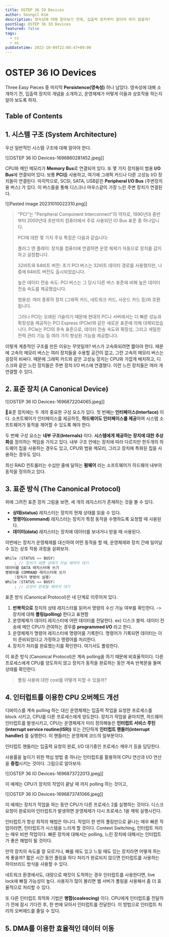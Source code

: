 ```yaml
---
title: OSTEP 36 IO Devices
author: Seungil Kim
description: 영속성에 대해 알아보기 전에, 입출력 장치부터 알아야 하지 않을까?
postSlug: OSTEP 36 IO Devices
featured: false
tags:
  - cs
  - os
pubDatetime: 2023-10-09T22:08:47+09:00
---
```


# OSTEP 36 IO Devices

Three Easy Pieces 중 마지막 **Persistence(영속성)** 하나 남았다. 영속성에 대해 소개하기 전, 입출력 장치의 개념을 소개하고, 운영체제가 어떻게 이들과 상호작용 하는지 알아 보도록 하자.

## Table of Contents

## 1. 시스템 구조 (System Architecture)

우선 일반적인 시스템 구조에 대해 알아야 한다.

![[OSTEP 36 IO Devices-1696860281452.jpeg]]

CPU와 메인 메모리가 **Memory Bus**로 연결되어 있다. 또 몇 가지 장치들이 범용 **I/O Bus**에 연결되어 있다. 보통 **PCI**를 사용하고, 여기에 그래픽 카드나 다른 고성능 I/O 장치들이 연결된다. 마지막으로, SCSI, SATA, USB같은 **Peripheral I/O Bus** (주변장치용 버스) 가 있다. 이 버스들을 통해 디스크나 마우스같이 가장 느린 주변 장치가 연결된다.

![[Pasted image 20231010022310.png]]

> "PCI"는 "Peripheral Component Interconnect"의 약자로, 1990년대 중반부터 2000년대 초반까지 컴퓨터에서 주로 사용되던 IO Bus 표준 중 하나입니다.
>
> PCI에 대한 몇 가지 주요 특징은 다음과 같습니다:
>
> 플러그 앤 플레이: 장치를 컴퓨터에 연결하면 운영 체제가 자동으로 장치를 감지하고 설정합니다.
>
> 32비트와 64비트 버전: 초기 PCI 버스는 32비트 데이터 경로를 사용했지만, 나중에 64비트 버전도 출시되었습니다.
>
> 높은 데이터 전송 속도: PCI 버스는 그 당시 다른 버스 표준에 비해 높은 데이터 전송 속도를 제공했습니다.
>
> 범용성: 여러 종류의 장치 (그래픽 카드, 네트워크 카드, 사운드 카드 등)와 호환됩니다.
>
> 그러나 PCI는 오래된 기술이기 때문에 현대의 PC나 서버에서는 더 빠른 성능과 확장성을 제공하는 PCI Express (PCIe)와 같은 새로운 표준에 의해 대체되었습니다. PCIe는 PCI의 후속 표준으로, 데이터 전송 속도와 확장성, 그리고 세밀한 전력 관리 기능 등 여러 가지 향상된 기능을 제공합니다.

이렇게 계층적인 구조를 만든 이유는 무엇일까? 버스가 고속화되려면 짧아야 한다. 때문에 고속의 메모리 버스는 여러 장치들을 수용할 공간이 없고, 그런 고속의 메모리 버스는 굉장히 비싸다. 때문에 그래픽 카드와 같은 고성능 장치는 CPU와 가깝게 배치하고, 디스크와 같은 느린 장치들은 주변 장치 I/O 버스에 연결했다. 이런 느린 장치들은 여러 개 연결할 수 있다.

## 2. 표준 장치 (A Canonical Device)

![[OSTEP 36 IO Devices-1696872204065.jpeg]]

표준 장치에는 두 개의 중요한 구성 요소가 있다. 첫 번째는 **인터페이스(Interface)** 이다. 소프트웨어가 인터페이스를 제공하듯, **하드웨어도 인터페이스를 제공**하여 시스템 소프트웨어가 동작을 제어할 수 있도록 해야 한다. 

두 번째 구성 요소는 **내부 구조(Internals)** 이다. **시스템에게 제공하는 장치에 대한 추상화**를 정의하는 책임을 가지고 있다.  내부 구조 안에는 장치에 따라 다르지만 한두개의 하드웨어 칩을 사용하는 경우도 있고, CPU와 범용 메모리, 그리고 장치에 특화된 칩을 사용하는 경우도 있다.

최신 RAID 컨트롤러는 수십만 줄에 달하는 **펌웨어** 라는 소프트웨어가 하드웨어 내부의 동작을 정의하고 있다.

## 3. 표준 방식 (The Canonical Protocol)

위에 그려진 표준 장치 그림을 보면, 세 개의 레지스터가 존재하는 것을 볼 수 있다. 

- **상태(status)** 레지스터는 장치의 현재 상태를 읽을 수 있다. 
- **명령어(command)** 레지스터는 장치가 특정 동작을 수행하도록 요청할 때 사용된다.
- **데이터(data)** 레지스터는 장치에 데이터를 보내거나 받을 때 사용된다.

이번에는 장치가 운영체제를 대신하여 어떤 동작을 할 때, 운영체제와 장치 간에 일어날 수 있는 상호 작용 과정을 살펴보자.

```c
While (STATUS == BUSY)
	; // 장치가 바쁜 상태가 아닐 때까지 대기
데이터를 DATA 레지스터에 쓰기
명령어를 COMMAND 레지스터에 쓰기
	(장치가 명령어 실행)
While (STATUS == BUSY)
	; // 요청이 완료될 때까지 대기
```

표준 방식 (Canonical Protocol)은 네 단계로 이루어져 있다.

1. **반복적으로** 장치의 상태 레지스터를 읽어서 명령의 수신 가능 여부를 확인한다. -> 장치에 대해 **폴링(polling)** 한다고 표현함
2. 운영체제가 데이터 레지스터에 어떤 데이터를 전달한다. ex) 디스크 블럭. 데이터 전송에 메인 CPU가 관여하는 경우를 **programmed I/O** 라고 한다.
3. 운영체제가 명령어 레지스터에 명령어를 기록한다. 명령어가 기록되면 데이터는 이미 준비되었다고 가정하고 명령어를 처리한다.
4. 장치가 처리를 완료했는지를 확인한다. 여기서도 폴링한다.

이 표준 방식 (Canonical Protocol)은 계속 polling을 하기 때문에 비효율적이다. 다른 프로세스에게 CPU를 양도하지 않고 장치가 동작을 완료하는 동안 계속 반복문을 돌며 상태를 확인한다. 

> 폴링 사용에 대한 cost를 어떻게 피할 수 있을까?

## 4. 인터럽트를 이용한 CPU 오버헤드 개선

디바이스를 계속 polling 하는 대신 운영체제는 입출력 작업을 요청한 프로세스를 block 시키고, CPU를 다른 프로세스에게 양도한다. 장치가 작업을 끝마치면, 하드웨어 인터럽트를 발생시키고, CPU는 운영체제가 미리 정의해놓은 **인터럽트 서비스 루틴(interrupt service routine(ISR))** 또는 간단하게 **인터럽트 핸들러(interrupt handler)** 를 실행한다. 이 핸들러는 운영체제 코드의 일부분이다.

인터럽트 핸들러는 입출력 요청의 완료, I/O 대기중인 프로세스 깨우기 등을 담당한다. 

사용률을 높이기 위한 핵심 방법 중 하나는 인터럽트를 활용하여 CPU 연산과 I/O 연산을 **중첩**시키는 것이다. 그림으로 알아보자. 

![[OSTEP 36 IO Devices-1696873722013.jpeg]]

이 예제는 CPU가 장치의 작업이 끝날 때 까지 polling 하는 것이고, 

![[OSTEP 36 IO Devices-1696873741066.jpeg]]

이 예제는 장치가 작업을 하는 동안 CPU가 다른 프로세스 2를 실행하는 것이다.
디스크 요청이 완료되어 인터럽트가 발생하면 운영체제가 다시 프로세스 1을 깨워 실행시킨다.

인터럽트가 항상 최적의 해법은 아니다. 작업이 한 번의 폴링만으로 끝나는 매우 빠른 작업이라면, 인터럽트가 시스템을 느리게 할 것이다. Context Switching, 인터럽트 처리는 매우 비싼 작업이다. 빠른 장치에 대해서는 polling, 느린 장치에 대해서는 인터럽트가 좋은 해법이 될 것이다.

만약 장치의 속도를 잘 모르거나, 빠를 때도 있고 느릴 때도 있는 장치라면 어떻게 하는게 좋을까? 짧은 시간 동안 폴링을 하다 처리가 완료되지 않으면 인터럽트를 사용하는 하이브리드 방식을 사용할 수 있다. 

네트워크 환경에서도, 대량으로 패킷이 도착하는 경우 인터럽트를 사용한다면, live lock에 빠질 가능성이 높다. 사용자가 많이 몰리면 웹 서버가 폴링을 사용해서 좀 더 효율적으로 처리할 수 있다.

또 다른 인터럽트 최적화 기법은 **병합(coalescing)** 이다. CPU에게 인터럽트를 전달하기 전에 잠시 기다린 후, 한 번에 모아서 인터럽트를 전달한다. 이 방법으로 인터럽트 처리의 오버헤드를 줄일 수 있다.

## 5. DMA를 이용한 효율적인 데이터 이동

